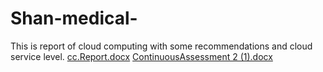 # Shan-medical-
This is report of cloud computing with some recommendations and cloud service level. 
[cc.Report.docx](https://github.com/10581288/Shan-medical-/files/10218841/cc.Report.docx)
[ContinuousAssessment 2 (1).docx](https://github.com/10581288/Shan-medical-/files/10218843/ContinuousAssessment.2.1.docx)
